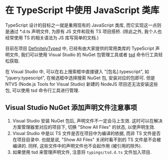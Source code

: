 # 在 TypeScript 中使用 JavaScript 类库

TypeScript 设计的目标之一就是重用现有的 JavaScript 类库, 而它实现这一点则是通过 *.d.ts 声明文件, 为原有 JS 文件和现有 TS 项目搭桥. (除此之外, 我个人也经常使用 TS 的相关语法为 JS 库写简单的文档.)

目前在项目 [DefinitelyTyped](http://definitelytyped.org/) 中, 已经有由大家提供的常用类库的 TypeScript 声明文件, 我们可以使用 Visual Studio 的 NuGet 包管理工具或者 [tsd](http://definitelytyped.org/tsd/) 命令行工具轻松获取.

在 Visual Studio 中, 可以在右上搜索框中直接键入 "[包名].typescript", 如 "jquery.typescript", 在候选框中选择搜索 NuGet 包, 安装对应的包即可. 但是 NTVS (Node.js Tools for Visual Studio) 新建的 NodeJS 项目还无法安装这些包, 可以使用 tsd 命令行工具进行管理.

## Visual Studio NuGet 添加声明文件注意事项

1. Visual Studio 安装 NuGet 包后, 声明文件不一定会马上生效. 这时可以在解决方案管理器里对应的项目下, 切换 "Show All Files" 的状态, 以使声明生效.
2. Visual Studio 中是以 TS 文件是否在项目中为编译的依据, 而非 TS 文件是否在项目目录中. 也就是说, "Show All Files" 关闭时看不到的 TS 文件是不会被编译的. 同样, 这些文件中的声明文件也不会起作用 (被引用的除外).
3. 如果使用 tsd 来管理声明文件, 注意将 `typings/tsd.d.ts` 文件加入项目.
